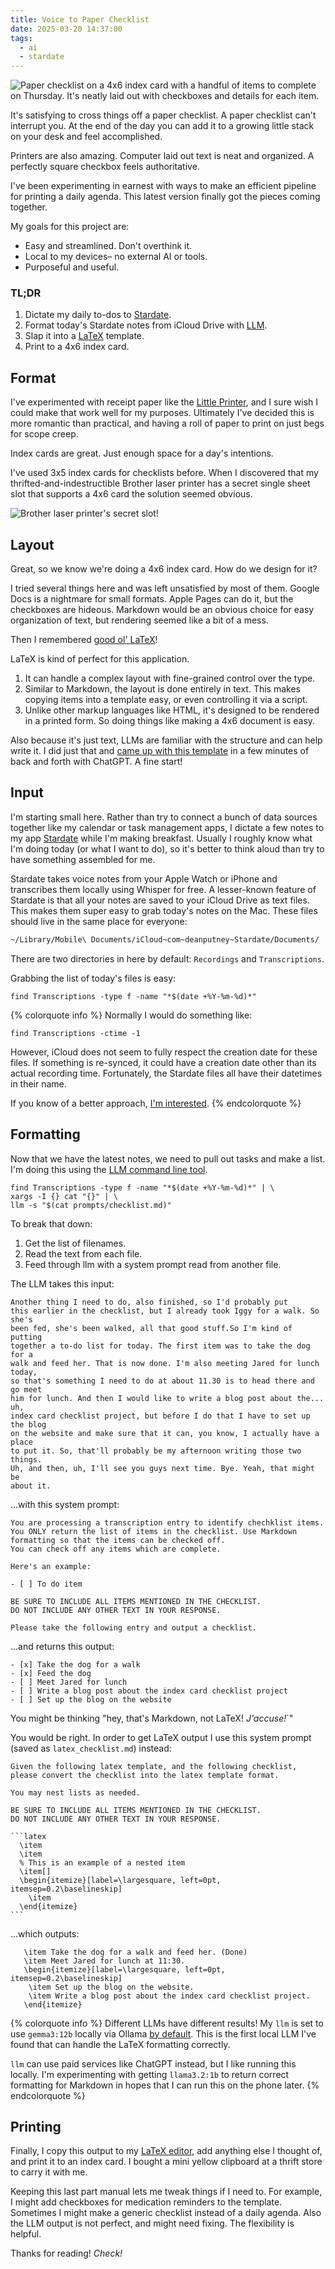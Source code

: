 ```yaml
---
title: Voice to Paper Checklist
date: 2025-03-20 14:37:00
tags:
  - ai
  - stardate
---
```


![Paper checklist on a 4x6 index card with a handful of items to complete on Thursday. It's neatly laid out with checkboxes and details for each item.](IMG_8588.jpeg)

It's satisfying to cross things off a paper checklist. A paper checklist can't interrupt you. At the end of the day you can add it to a growing little stack on your desk and feel accomplished.

Printers are also amazing. Computer laid out text is neat and organized. A perfectly square checkbox feels authoritative.

I've been experimenting in earnest with ways to make an efficient pipeline for printing a daily agenda. This latest version finally got the pieces coming together.

My goals for this project are:

- Easy and streamlined. Don't overthink it.
- Local to my devices– no external AI or tools.
- Purposeful and useful.

### TL;DR

1. Dictate my daily to-dos to [Stardate](https://stardateapp.com).
2. Format today's Stardate notes from iCloud Drive with [LLM](https://llm.datasette.io/en/stable/).
3. Slap it into a [LaTeX](https://www.latex-project.org/get/) template.
4. Print to a 4x6 index card.

<!-- more -->

## Format

I've experimented with receipt paper like the [Little Printer](https://nordprojects.co/projects/littleprinters/), and I sure wish I could make that work well for my purposes. Ultimately I've decided this is more romantic than practical, and having a roll of paper to print on just begs for scope creep.

Index cards are great. Just enough space for a day's intentions.

I've used 3x5 index cards for checklists before. When I discovered that my thrifted-and-indestructible Brother laser printer has a secret single sheet slot that supports a 4x6 card the solution seemed obvious.

![Brother laser printer's secret slot!](IMG_8585.jpeg)

## Layout

Great, so we know we're doing a 4x6 index card. How do we design for it?

I tried several things here and was left unsatisfied by most of them. Google Docs is a nightmare for small formats. Apple Pages can do it, but the checkboxes are hideous. Markdown would be an obvious choice for easy organization of text, but rendering seemed like a bit of a mess.

Then I remembered [good ol' LaTeX](https://www.latex-project.org/)!

LaTeX is kind of perfect for this application.

1. It can handle a complex layout with fine-grained control over the type.
2. Similar to Markdown, the layout is done entirely in text. This makes copying items into a template easy, or even controlling it via a script.
3. Unlike other markup languages like HTML, it's designed to be rendered in a printed form. So doing things like making a 4x6 document is easy.

Also because it's just text, LLMs are familiar with the structure and can help write it. I did just that and [came up with this template](https://gist.github.com/deanputney/d48f55e0b013227f4e850c2fa4fdba02) in a few minutes of back and forth with ChatGPT. A fine start!

## Input

I'm starting small here. Rather than try to connect a bunch of data sources together like my calendar or task management apps, I dictate a few notes to my app [Stardate](https://stardateapp.com/) while I'm making breakfast. Usually I roughly know what I'm doing today (or what I want to do), so it's better to think aloud than try to have something assembled for me.

Stardate takes voice notes from your Apple Watch or iPhone and transcribes them locally using Whisper for free. A lesser-known feature of Stardate is that all your notes are saved to your iCloud Drive as text files. This makes them super easy to grab today's notes on the Mac. These files should live in the same place for everyone:

```bash
~/Library/Mobile\ Documents/iCloud~com~deanputney~Stardate/Documents/
```

There are two directories in here by default: `Recordings` and `Transcriptions`.

Grabbing the list of today's files is easy:

```
find Transcriptions -type f -name "*$(date +%Y-%m-%d)*"
```

{% colorquote info %}
Normally I would do something like:

```
find Transcriptions -ctime -1
```

However, iCloud does not seem to fully respect the creation date for these files. If something is re-synced, it could have a creation date other than its actual recording time. Fortunately, the Stardate files all have their datetimes in their name.

If you know of a better approach, [I'm interested](mailto:dean@stardateapp.com).
{% endcolorquote %}

## Formatting

Now that we have the latest notes, we need to pull out tasks and make a list. I'm doing this using the [LLM command line tool](https://llm.datasette.io/en/stable/).

```
find Transcriptions -type f -name "*$(date +%Y-%m-%d)*" | \
xargs -I {} cat "{}" | \
llm -s "$(cat prompts/checklist.md)"
```

To break that down:

1. Get the list of filenames.
2. Read the text from each file.
3. Feed through llm with a system prompt read from another file.

The LLM takes this input:

```
Another thing I need to do, also finished, so I'd probably put
this earlier in the checklist, but I already took Iggy for a walk. So she's
been fed, she's been walked, all that good stuff.So I'm kind of putting
together a to-do list for today. The first item was to take the dog for a
walk and feed her. That is now done. I'm also meeting Jared for lunch today,
so that's something I need to do at about 11.30 is to head there and go meet
him for lunch. And then I would like to write a blog post about the... uh,
index card checklist project, but before I do that I have to set up the blog
on the website and make sure that it can, you know, I actually have a place
to put it. So, that'll probably be my afternoon writing those two things.
Uh, and then, uh, I'll see you guys next time. Bye. Yeah, that might be
about it.
```

...with this system prompt:

```
You are processing a transcription entry to identify chechklist items.
You ONLY return the list of items in the checklist. Use Markdown
formatting so that the items can be checked off.
You can check off any items which are complete.

Here's an example:

- [ ] To do item

BE SURE TO INCLUDE ALL ITEMS MENTIONED IN THE CHECKLIST.
DO NOT INCLUDE ANY OTHER TEXT IN YOUR RESPONSE.

Please take the following entry and output a checklist.
```

...and returns this output:

```
- [x] Take the dog for a walk
- [x] Feed the dog
- [ ] Meet Jared for lunch
- [ ] Write a blog post about the index card checklist project
- [ ] Set up the blog on the website
```

You might be thinking "hey, that's Markdown, not LaTeX! _J'accuse!_`"

You would be right. In order to get LaTeX output I use this system prompt (saved as `latex_checklist.md`) instead:

````
Given the following latex template, and the following checklist,
please convert the checklist into the latex template format.

You may nest lists as needed.

BE SURE TO INCLUDE ALL ITEMS MENTIONED IN THE CHECKLIST.
DO NOT INCLUDE ANY OTHER TEXT IN YOUR RESPONSE.

```latex
  \item
  \item
  % This is an example of a nested item
  \item[]
  \begin{itemize}[label=\largesquare, left=0pt, itemsep=0.2\baselineskip]
  	\item
  \end{itemize}
```
````

...which outputs:

```
   \item Take the dog for a walk and feed her. (Done)
   \item Meet Jared for lunch at 11:30.
   \begin{itemize}[label=\largesquare, left=0pt, itemsep=0.2\baselineskip]
    \item Set up the blog on the website.
    \item Write a blog post about the index card checklist project.
   \end{itemize}
```

{% colorquote info %}
Different LLMs have different results! My `llm` is set to use `gemma3:12b` locally via Ollama [by default](https://llm.datasette.io/en/stable/help.html#llm-models-help). This is the first local LLM I've found that can handle the LaTeX formatting correctly.

`llm` can use paid services like ChatGPT instead, but I like running this locally. I'm experimenting with getting `llama3.2:1b` to return correct formatting for Markdown in hopes that I can run this on the phone later.
{% endcolorquote %}

## Printing

Finally, I copy this output to my [LaTeX editor](https://pages.uoregon.edu/koch/texshop/), add anything else I thought of, and print it to an index card. I bought a mini yellow clipboard at a thrift store to carry it with me.

Keeping this last part manual lets me tweak things if I need to. For example, I might add checkboxes for medication reminders to the template. Sometimes I might make a generic checklist instead of a daily agenda. Also the LLM output is not perfect, and might need fixing. The flexibility is helpful.

<!--
Additionally, you may have noticed the "Geography Trivia of the Day" at the bottom of the agenda. I'm studying to up my [Learned League](https://www.learnedleague.com/) game and geography is my weakest subject. An LLM shortcut I wrote for [Alfred](https://www.alfredapp.com/) copies a piece of random trivia to my clipboard. So far even the simpler LLMs generally produce trivia I can verify on Wikipedia, which is interesting!
-->

Thanks for reading! _Check!_
